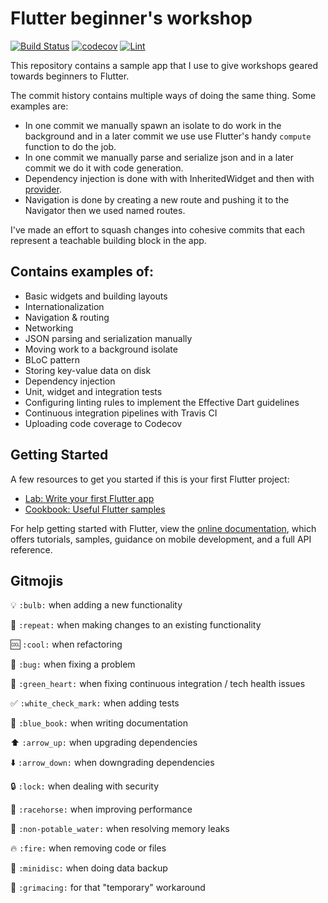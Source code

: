 # Flutter beginner's workshop

[![Build Status](https://travis-ci.com/toureh/flutter_workshop.svg?branch=master)](https://travis-ci.com/toureh/flutter_workshop)
[![codecov](https://codecov.io/gh/toureh/flutter_workshop/branch/master/graph/badge.svg)](https://codecov.io/gh/toureh/flutter_workshop)
[![Lint](https://img.shields.io/badge/style-pedantic-blue.svg)](https://github.com/dart-lang/pedantic)

This repository contains a sample app that I use to give workshops geared towards beginners to Flutter.

The commit history contains multiple ways of doing the same thing. Some examples are:
- In one commit we manually spawn an isolate to do work in the background and in a later commit we use use Flutter's handy `compute` function to do the job.
- In one commit we manually parse and serialize json and in a later commit we do it with code generation.
- Dependency injection is done with with InheritedWidget and then with [provider](https://github.com/rrousselGit/provider).
- Navigation is done by creating a new route and pushing it to the Navigator then we used named routes.

I've made an effort to squash changes into cohesive commits that each represent a teachable building block in the app.


## Contains examples of:

* Basic widgets and building layouts
* Internationalization
* Navigation & routing
* Networking
* JSON parsing and serialization manually
* Moving work to a background isolate
* BLoC pattern
* Storing key-value data on disk
* Dependency injection
* Unit, widget and integration tests
* Configuring linting rules to implement the Effective Dart guidelines
* Continuous integration pipelines with Travis CI
* Uploading code coverage to Codecov


## Getting Started

A few resources to get you started if this is your first Flutter project:

- [Lab: Write your first Flutter app](https://flutter.io/docs/get-started/codelab)
- [Cookbook: Useful Flutter samples](https://flutter.io/docs/cookbook)

For help getting started with Flutter, view the 
[online documentation](https://flutter.io/docs), which offers tutorials, 
samples, guidance on mobile development, and a full API reference.


## Gitmojis
:bulb: `:bulb:` when adding a new functionality

:repeat: `:repeat:` when making changes to an existing functionality

:cool: `:cool:` when refactoring

:bug: `:bug:` when fixing a problem

:green_heart: `:green_heart:` when fixing continuous integration / tech health issues

:white_check_mark: `:white_check_mark:` when adding tests

:blue_book: `:blue_book:` when writing documentation

:arrow_up: `:arrow_up:` when upgrading dependencies

:arrow_down: `:arrow_down:` when downgrading dependencies

:lock: `:lock:` when dealing with security

:racehorse: `:racehorse:` when improving performance

:non-potable_water: `:non-potable_water:` when resolving memory leaks

:fire: `:fire:` when removing code or files

:minidisc: `:minidisc:` when doing data backup

:grimacing: `:grimacing:` for that "temporary" workaround